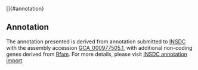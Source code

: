 []{#annotation}

Annotation
----------

The annotation presented is derived from annotation submitted to
[INSDC](http://www.insdc.org) with the assembly accession
[GCA\_000977505.1](http://www.ebi.ac.uk/ena/data/view/GCA_000977505.1),
with additional non-coding genes derived from
[Rfam](http://rfam.xfam.org/). For more details, please visit [INSDC
annotation
import](http://ensemblgenomes.org/info/data/insdc_annotation).
